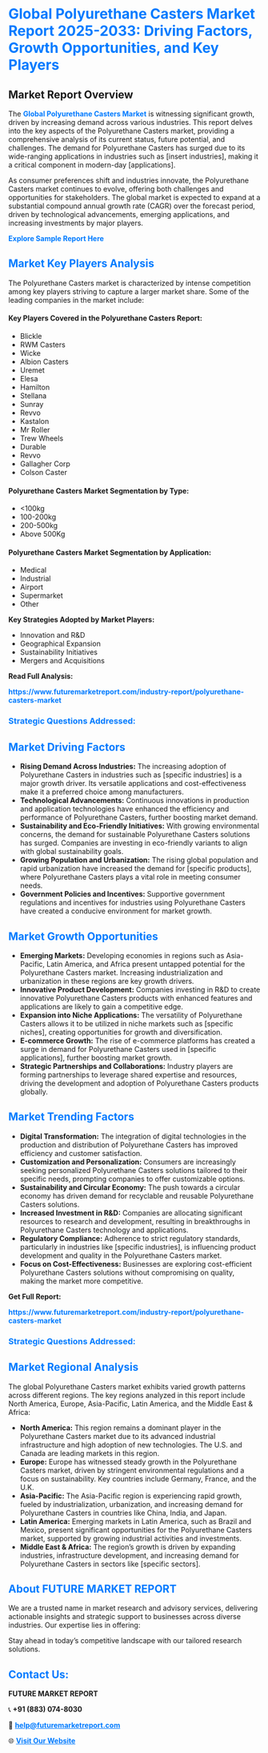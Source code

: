 <h1 style="color: #007BFF;">Global Polyurethane Casters Market Report 2025-2033: Driving Factors, Growth Opportunities, and Key Players</h1>

<section id="overview">
<h2>Market Report Overview</h2>
<p>The <a href="https://www.futuremarketreport.com/industry-report/polyurethane-casters-market" style="color: #007BFF; text-decoration: none;"><strong>Global Polyurethane Casters Market</strong></a> is witnessing significant growth, driven by increasing demand across various industries. This report delves into the key aspects of the Polyurethane Casters market, providing a comprehensive analysis of its current status, future potential, and challenges. The demand for Polyurethane Casters has surged due to its wide-ranging applications in industries such as [insert industries], making it a critical component in modern-day [applications].</p>
<p>As consumer preferences shift and industries innovate, the Polyurethane Casters market continues to evolve, offering both challenges and opportunities for stakeholders. The global market is expected to expand at a substantial compound annual growth rate (CAGR) over the forecast period, driven by technological advancements, emerging applications, and increasing investments by major players.</p>
</section>

<section id="overview">
<p><a href="https://www.futuremarketreport.com/request-sample/reportId=89371" style="color: #007BFF; text-decoration: none;"><strong>Explore Sample Report Here</strong></a></p>
</section>

<section id="key-players">
<h2 style="color: #007BFF;">Market Key Players Analysis</h2>
<p>The Polyurethane Casters market is characterized by intense competition among key players striving to capture a larger market share. Some of the leading companies in the market include:</p>
<h4>Key Players Covered in the Polyurethane Casters Report:</h4>
<ul><li>Blickle</li><li>RWM Casters</li><li>Wicke</li><li>Albion Casters</li><li>Uremet</li><li>Elesa</li><li>Hamilton</li><li>Stellana</li><li>Sunray</li><li>Revvo</li><li>Kastalon</li><li>Mr Roller</li><li>Trew Wheels</li><li>Durable</li><li>Revvo</li><li>Gallagher Corp</li><li>Colson Caster</li></ul>
<h4>Polyurethane Casters Market Segmentation by Type:</h4>
<ul><li>&lt;100kg</li><li>100-200kg</li><li>200-500kg</li><li>Above 500Kg</li></ul>

<h4>Polyurethane Casters Market Segmentation by Application:</h4>
<ul><li>Medical</li><li>Industrial</li><li>Airport</li><li>Supermarket</li><li>Other</li></ul>
<p><strong>Key Strategies Adopted by Market Players:</strong></p>
<ul>
<li>Innovation and R&D</li>
<li>Geographical Expansion</li>
<li>Sustainability Initiatives</li>
<li>Mergers and Acquisitions</li>
</ul>
</section>

<section>
<p><strong>Read Full Analysis: </strong></p><a href="https://www.futuremarketreport.com/industry-report/polyurethane-casters-market" style="color: #007BFF; text-decoration: none;"><strong>https://www.futuremarketreport.com/industry-report/polyurethane-casters-market</strong></a>
<h3 style="color: #007BFF;">Strategic Questions Addressed:</h3>
</section>

<section id="driving-factors">
<h2 style="color: #007BFF;">Market Driving Factors</h2>
<ul>
<li><strong>Rising Demand Across Industries:</strong> The increasing adoption of Polyurethane Casters in industries such as [specific industries] is a major growth driver. Its versatile applications and cost-effectiveness make it a preferred choice among manufacturers.</li>
<li><strong>Technological Advancements:</strong> Continuous innovations in production and application technologies have enhanced the efficiency and performance of Polyurethane Casters, further boosting market demand.</li>
<li><strong>Sustainability and Eco-Friendly Initiatives:</strong> With growing environmental concerns, the demand for sustainable Polyurethane Casters solutions has surged. Companies are investing in eco-friendly variants to align with global sustainability goals.</li>
<li><strong>Growing Population and Urbanization:</strong> The rising global population and rapid urbanization have increased the demand for [specific products], where Polyurethane Casters plays a vital role in meeting consumer needs.</li>
<li><strong>Government Policies and Incentives:</strong> Supportive government regulations and incentives for industries using Polyurethane Casters have created a conducive environment for market growth.</li>
</ul>
</section>

<section id="growth-opportunities">
<h2 style="color: #007BFF;">Market Growth Opportunities</h2>
<ul>
<li><strong>Emerging Markets:</strong> Developing economies in regions such as Asia-Pacific, Latin America, and Africa present untapped potential for the Polyurethane Casters market. Increasing industrialization and urbanization in these regions are key growth drivers.</li>
<li><strong>Innovative Product Development:</strong> Companies investing in R&D to create innovative Polyurethane Casters products with enhanced features and applications are likely to gain a competitive edge.</li>
<li><strong>Expansion into Niche Applications:</strong> The versatility of Polyurethane Casters allows it to be utilized in niche markets such as [specific niches], creating opportunities for growth and diversification.</li>
<li><strong>E-commerce Growth:</strong> The rise of e-commerce platforms has created a surge in demand for Polyurethane Casters used in [specific applications], further boosting market growth.</li>
<li><strong>Strategic Partnerships and Collaborations:</strong> Industry players are forming partnerships to leverage shared expertise and resources, driving the development and adoption of Polyurethane Casters products globally.</li>
</ul>
</section>

<section id="trending-factors">
<h2 style="color: #007BFF;">Market Trending Factors</h2>
<ul>
<li><strong>Digital Transformation:</strong> The integration of digital technologies in the production and distribution of Polyurethane Casters has improved efficiency and customer satisfaction.</li>
<li><strong>Customization and Personalization:</strong> Consumers are increasingly seeking personalized Polyurethane Casters solutions tailored to their specific needs, prompting companies to offer customizable options.</li>
<li><strong>Sustainability and Circular Economy:</strong> The push towards a circular economy has driven demand for recyclable and reusable Polyurethane Casters solutions.</li>
<li><strong>Increased Investment in R&D:</strong> Companies are allocating significant resources to research and development, resulting in breakthroughs in Polyurethane Casters technology and applications.</li>
<li><strong>Regulatory Compliance:</strong> Adherence to strict regulatory standards, particularly in industries like [specific industries], is influencing product development and quality in the Polyurethane Casters market.</li>
<li><strong>Focus on Cost-Effectiveness:</strong> Businesses are exploring cost-efficient Polyurethane Casters solutions without compromising on quality, making the market more competitive.</li>
</ul>
</section>

<section>
<p><strong>Get Full Report: </strong></p><a href="https://www.futuremarketreport.com/industry-report/polyurethane-casters-market" style="color: #007BFF; text-decoration: none;"><strong>https://www.futuremarketreport.com/industry-report/polyurethane-casters-market</strong></a>
<h3 style="color: #007BFF;">Strategic Questions Addressed:</h3>
</section>


<section id="regional-analysis">
<h2 style="color: #007BFF;">Market Regional Analysis</h2>
<p>The global Polyurethane Casters market exhibits varied growth patterns across different regions. The key regions analyzed in this report include North America, Europe, Asia-Pacific, Latin America, and the Middle East & Africa:</p>
<ul>
<li><strong>North America:</strong> This region remains a dominant player in the Polyurethane Casters market due to its advanced industrial infrastructure and high adoption of new technologies. The U.S. and Canada are leading markets in this region.</li>
<li><strong>Europe:</strong> Europe has witnessed steady growth in the Polyurethane Casters market, driven by stringent environmental regulations and a focus on sustainability. Key countries include Germany, France, and the U.K.</li>
<li><strong>Asia-Pacific:</strong> The Asia-Pacific region is experiencing rapid growth, fueled by industrialization, urbanization, and increasing demand for Polyurethane Casters in countries like China, India, and Japan.</li>
<li><strong>Latin America:</strong> Emerging markets in Latin America, such as Brazil and Mexico, present significant opportunities for the Polyurethane Casters market, supported by growing industrial activities and investments.</li>
<li><strong>Middle East & Africa:</strong> The region’s growth is driven by expanding industries, infrastructure development, and increasing demand for Polyurethane Casters in sectors like [specific sectors].</li>
</ul>
</section>

<footer>
<h2 style="color: #007BFF;">About FUTURE MARKET REPORT</h2>
<p>We are a trusted name in market research and advisory services, delivering actionable insights and strategic support to businesses across diverse industries. Our expertise lies in offering:</p>

<p>Stay ahead in today’s competitive landscape with our tailored research solutions.</p>

<h2 style="color: #007BFF;">Contact Us:</h2>
<p><strong>FUTURE MARKET REPORT</strong></p>
<p>📞 <strong>+91 (883) 074-8030</strong></p>
<p>📧 <strong><a href="mailto:help@futuremarketreport.com" style="color: #007BFF;">help@futuremarketreport.com</a></strong></p>
<p>🌐 <strong><a href="https://www.futuremarketreport.com/" style="color: #007BFF;">Visit Our Website</a></strong></p>
</footer>